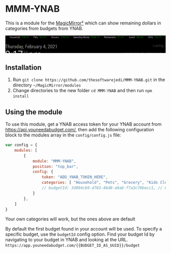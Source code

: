 # MMM-YNAB

This is a module for the [MagicMirror²](https://github.com/MichMich/MagicMirror/) which can show remaining dollars in categories from budgets from YNAB.

![Example of MMM-YNAB](./screenshot.png)

## Installation ##

1. Run `git clone https://github.com/thesoftwarejedi/MMM-YNAB.git` in the directory `~/MagicMirror/modules`
2. Change directories to the new folder `cd MMM-YNAB` and then run `npm install`

## Using the module

To use this module, get a YNAB access token for your YNAB account from https://api.youneedabudget.com/, then add the following configuration block to the modules array in the `config/config.js` file:

```js
var config = {
    modules: [
        {
            module: "MMM-YNAB",
            position: "top_bar",
            config: {
                token: "ADD_YNAB_TOKEN_HERE",
                categories: [ "Household", "Pets", "Grocery", "Kids Clothes", "Restaurants", "Lunch", "Spontaneous Fun" ],
                // budgetId: 3d894cb9-d783-4bd0-a9a6-f7a3c79becc1, // Optional
            }
        },
    ]
}
```

Your own categories will work, but the ones above are default

By default the first budget found in your account will be used. To specify a specific budget, use the `budgetId` config option. Find your budget Id by navigating to your budget in YNAB and looking at the URL. `https://app.youneedabudget.com/{{BUDGET_ID_AS_UUID}}/budget`
